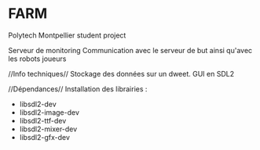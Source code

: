 # FARM
Polytech Montpellier student project

Serveur de monitoring
Communication avec le serveur de but ainsi qu'avec les robots joueurs

//Info techniques//
Stockage des données sur un dweet.
GUI en SDL2

//Dépendances//
Installation des librairies : 
- libsdl2-dev 
- libsdl2-image-dev 
- libsdl2-ttf-dev 
- libsdl2-mixer-dev
- libsdl2-gfx-dev
